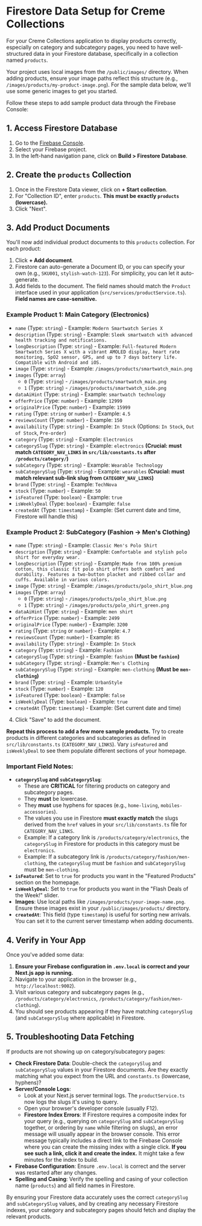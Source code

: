 
# Firestore Data Setup for Creme Collections

For your Creme Collections application to display products correctly, especially on category and subcategory pages, you need to have well-structured data in your Firestore database, specifically in a collection named `products`.

Your project uses local images from the `/public/images/` directory. When adding products, ensure your image paths reflect this structure (e.g., `/images/products/my-product-image.png`). For the sample data below, we'll use some generic images to get you started.

Follow these steps to add sample product data through the Firebase Console:

## 1. Access Firestore Database

1.  Go to the [Firebase Console](https://console.firebase.google.com/).
2.  Select your Firebase project.
3.  In the left-hand navigation pane, click on **Build > Firestore Database**.

## 2. Create the `products` Collection

1.  Once in the Firestore Data viewer, click on **+ Start collection**.
2.  For "Collection ID", enter `products`. **This must be exactly `products` (lowercase).**
3.  Click "Next".

## 3. Add Product Documents

You'll now add individual product documents to this `products` collection. For each product:

1.  Click **+ Add document**.
2.  Firestore can auto-generate a Document ID, or you can specify your own (e.g., `SKU001`, `stylish-watch-123`). For simplicity, you can let it auto-generate.
3.  Add fields to the document. The field names should match the `Product` interface used in your application (`src/services/productService.ts`). **Field names are case-sensitive.**

### Example Product 1: Main Category (Electronics)

*   `name` (Type: `string`) - Example: `Modern Smartwatch Series X`
*   `description` (Type: `string`) - Example: `Sleek smartwatch with advanced health tracking and notifications.`
*   `longDescription` (Type: `string`) - Example: `Full-featured Modern Smartwatch Series X with a vibrant AMOLED display, heart rate monitoring, SpO2 sensor, GPS, and up to 7 days battery life. Compatible with Android and iOS.`
*   `image` (Type: `string`) - Example: `/images/products/smartwatch_main.png`
*   `images` (Type: `array`)
    *   `0` (Type: `string`) - `/images/products/smartwatch_main.png`
    *   `1` (Type: `string`) - `/images/products/smartwatch_side.png`
*   `dataAiHint` (Type: `string`) - Example: `smartwatch technology`
*   `offerPrice` (Type: `number`) - Example: `12999`
*   `originalPrice` (Type: `number`) - Example: `15999`
*   `rating` (Type: `string` or `number`) - Example: `4.5`
*   `reviewsCount` (Type: `number`) - Example: `150`
*   `availability` (Type: `string`) - Example: `In Stock` (Options: `In Stock`, `Out of Stock`, `Pre-order`)
*   `category` (Type: `string`) - Example: `Electronics`
*   `categorySlug` (Type: `string`) - Example: `electronics` **(Crucial: must match `CATEGORY_NAV_LINKS` in `src/lib/constants.ts` after `/products/category/`)**
*   `subCategory` (Type: `string`) - Example: `Wearable Technology`
*   `subCategorySlug` (Type: `string`) - Example: `wearables` **(Crucial: must match relevant sub-link slug from `CATEGORY_NAV_LINKS`)**
*   `brand` (Type: `string`) - Example: `TechNova`
*   `stock` (Type: `number`) - Example: `50`
*   `isFeatured` (Type: `boolean`) - Example: `true`
*   `isWeeklyDeal` (Type: `boolean`) - Example: `false`
*   `createdAt` (Type: `timestamp`) - Example: (Set current date and time, Firestore will handle this)

### Example Product 2: SubCategory (Fashion -> Men's Clothing)

*   `name` (Type: `string`) - Example: `Classic Men's Polo Shirt`
*   `description` (Type: `string`) - Example: `Comfortable and stylish polo shirt for everyday wear.`
*   `longDescription` (Type: `string`) - Example: `Made from 100% premium cotton, this classic fit polo shirt offers both comfort and durability. Features a two-button placket and ribbed collar and cuffs. Available in various colors.`
*   `image` (Type: `string`) - Example: `/images/products/polo_shirt_blue.png`
*   `images` (Type: `array`)
    *   `0` (Type: `string`) - `/images/products/polo_shirt_blue.png`
    *   `1` (Type: `string`) - `/images/products/polo_shirt_green.png`
*   `dataAiHint` (Type: `string`) - Example: `men shirt`
*   `offerPrice` (Type: `number`) - Example: `2499`
*   `originalPrice` (Type: `number`) - Example: `3200`
*   `rating` (Type: `string` or `number`) - Example: `4.7`
*   `reviewsCount` (Type: `number`) - Example: `85`
*   `availability` (Type: `string`) - Example: `In Stock`
*   `category` (Type: `string`) - Example: `Fashion`
*   `categorySlug` (Type: `string`) - Example: `fashion` **(Must be `fashion`)**
*   `subCategory` (Type: `string`) - Example: `Men's Clothing`
*   `subCategorySlug` (Type: `string`) - Example: `men-clothing` **(Must be `men-clothing`)**
*   `brand` (Type: `string`) - Example: `UrbanStyle`
*   `stock` (Type: `number`) - Example: `120`
*   `isFeatured` (Type: `boolean`) - Example: `false`
*   `isWeeklyDeal` (Type: `boolean`) - Example: `true`
*   `createdAt` (Type: `timestamp`) - Example: (Set current date and time)

4.  Click "Save" to add the document.

**Repeat this process to add a few more sample products.** Try to create products in different categories and subcategories as defined in `src/lib/constants.ts` (`CATEGORY_NAV_LINKS`). Vary `isFeatured` and `isWeeklyDeal` to see them populate different sections of your homepage.

### Important Field Notes:

*   **`categorySlug` and `subCategorySlug`**:
    *   These are **CRITICAL** for filtering products on category and subcategory pages.
    *   They **must** be lowercase.
    *   They **must** use hyphens for spaces (e.g., `home-living`, `mobiles-accessories`).
    *   The values you use in Firestore **must exactly match** the slugs derived from the `href` values in your `src/lib/constants.ts` file for `CATEGORY_NAV_LINKS`.
    *   Example: If a category link is `/products/category/electronics`, the `categorySlug` in Firestore for products in this category must be `electronics`.
    *   Example: If a subcategory link is `/products/category/fashion/men-clothing`, the `categorySlug` must be `fashion` and `subCategorySlug` must be `men-clothing`.
*   **`isFeatured`**: Set to `true` for products you want in the "Featured Products" section on the homepage.
*   **`isWeeklyDeal`**: Set to `true` for products you want in the "Flash Deals of the Week!" slider.
*   **Images**: Use local paths like `/images/products/your-image-name.png`. Ensure these images exist in your `/public/images/products/` directory.
*   **`createdAt`**: This field (type `timestamp`) is useful for sorting new arrivals. You can set it to the current server timestamp when adding documents.

## 4. Verify in Your App

Once you've added some data:

1.  **Ensure your Firebase configuration in `.env.local` is correct and your Next.js app is running.**
2.  Navigate to your application in the browser (e.g., `http://localhost:9002`).
3.  Visit various category and subcategory pages (e.g., `/products/category/electronics`, `/products/category/fashion/men-clothing`).
4.  You should see products appearing if they have matching `categorySlug` (and `subCategorySlug` where applicable) in Firestore.

## 5. Troubleshooting Data Fetching

If products are not showing up on category/subcategory pages:

*   **Check Firestore Data**: Double-check the `categorySlug` and `subCategorySlug` values in your Firestore documents. Are they exactly matching what you expect from the URL and `constants.ts` (lowercase, hyphens)?
*   **Server/Console Logs**:
    *   Look at your Next.js server terminal logs. The `productService.ts` now logs the slugs it's using to query.
    *   Open your browser's developer console (usually F12).
    *   **Firestore Index Errors**: If Firestore requires a composite index for your query (e.g., querying on `categorySlug` and `subCategorySlug` together, or ordering by `name` while filtering on slugs), an error message will usually appear in the browser console. This error message typically includes a direct link to the Firebase Console where you can create the missing index with a single click. **If you see such a link, click it and create the index.** It might take a few minutes for the index to build.
*   **Firebase Configuration**: Ensure `.env.local` is correct and the server was restarted after any changes.
*   **Spelling and Casing**: Verify the spelling and casing of your collection name (`products`) and all field names in Firestore.

By ensuring your Firestore data accurately uses the correct `categorySlug` and `subCategorySlug` values, and by creating any necessary Firestore indexes, your category and subcategory pages should fetch and display the relevant products.
